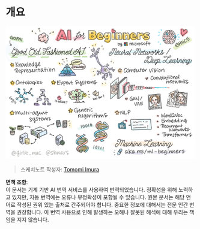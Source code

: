 # 개요

![개요 스케치](../../../translated_images/ai-overview.0857791951d19500d0ef8b803d77110c738dcafc52306e6d68724742cd4af167.ko.png)

> 스케치노트 작성자: [Tomomi Imura](https://twitter.com/girlie_mac)

**면책 조항**:  
이 문서는 기계 기반 AI 번역 서비스를 사용하여 번역되었습니다. 정확성을 위해 노력하고 있지만, 자동 번역에는 오류나 부정확성이 포함될 수 있습니다. 원본 문서는 해당 언어로 작성된 권위 있는 출처로 간주되어야 합니다. 중요한 정보에 대해서는 전문 인간 번역을 권장합니다. 이 번역 사용으로 인해 발생하는 오해나 잘못된 해석에 대해 우리는 책임을 지지 않습니다.